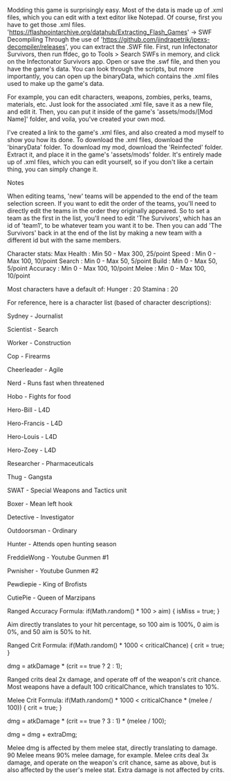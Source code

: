 Modding this game is surprisingly easy. Most of the data is made up of .xml files, which you can edit with a text editor like Notepad. Of course, first you have to get those .xml files.
'https://flashpointarchive.org/datahub/Extracting_Flash_Games' -> SWF Decompiling
Through the use of 'https://github.com/jindrapetrik/jpexs-decompiler/releases', you can extract the .SWF file. First, run Infectonator Survivors, then run ffdec, go to Tools > Search SWFs in memory, and click on the Infectonator Survivors app. Open or save the .swf file, and then you have the game's data. You can look through the scripts, but more importantly, you can open up the binaryData, which contains the .xml files used to make up the game's data.

For example, you can edit characters, weapons, zombies, perks, teams, materials, etc. Just look for the associated .xml file, save it as a new file, and edit it. Then, you can put it inside of the game's 'assets/mods/[Mod Name]' folder, and voila, you've created your own mod.

I've created a link to the game's .xml files, and also created a mod myself to show you how its done.
To download the .xml files, download the 'binaryData' folder.
To download my mod, download the 'Reinfected' folder. Extract it, and place it in the game's 'assets/mods' folder. It's entirely made up of .xml files, which you can edit yourself, so if you don't like a certain thing, you can simply change it.

Notes

When editing teams, 'new' teams will be appended to the end of the team selection screen. If you want to edit the order of the teams, you'll need to directly edit the teams in the order they originally appeared. So to set a team as the first in the list, you'll need to edit 'The Survivors', which has an id of 'team1', to be whatever team you want it to be. Then you can add 'The Survivors' back in at the end of the list by making a new team with a different id but with the same members.

Character stats:
Max Health : Min 50 - Max 300, 25/point
Speed : Min 0 - Max 100, 10/point
Search : Min 0 - Max 50, 5/point
Build : Min 0 - Max 50, 5/point
Accuracy : Min 0 - Max 100, 10/point
Melee : Min 0 - Max 100, 10/point

Most characters have a default of:
Hunger : 20
Stamina : 20

For reference, here is a character list (based of character descriptions):

Sydney - Journalist

Scientist - Search

Worker - Construction

Cop - Firearms

Cheerleader - Agile

Nerd - Runs fast when threatened

Hobo - Fights for food

Hero-Bill - L4D

Hero-Francis - L4D

Hero-Louis - L4D

Hero-Zoey - L4D

Researcher - Pharmaceuticals

Thug - Gangsta

SWAT - Special Weapons and Tactics unit

Boxer - Mean left hook

Detective - Investigator

Outdoorsman - Ordinary

Hunter - Attends open hunting season

FreddieWong - Youtube Gunmen #1

Pwnisher - Youtube Gunmen #2

Pewdiepie - King of Brofists

CutiePie - Queen of Marzipans

Ranged Accuracy Formula:
if(Math.random() * 100 > aim)
{
isMiss = true;
}

Aim directly translates to your hit percentage, so 100 aim is 100%, 0 aim is 0%, and 50 aim is 50% to hit.

Ranged Crit Formula:
if(Math.random() * 1000 < criticalChance)
{
crit = true;
}

dmg = atkDamage * (crit == true ? 2 : 1);

Ranged crits deal 2x damage, and operate off of the weapon's crit chance. Most weapons have a default 100 criticalChance, which translates to 10%.

Melee Crit Formula:
if(Math.random() * 1000 < criticalChance * (melee / 100))
{
crit = true;
}

dmg = atkDamage * (crit == true ? 3 : 1) * (melee / 100);

dmg = dmg + extraDmg;

Melee dmg is affected by them melee stat, directly translating to damage. 90 Melee means 90% melee damage, for example. Melee crits deal 3x damage, and operate on the weapon's crit chance, same as above, but is also affected by the user's melee stat. Extra damage is not affected by crits.
